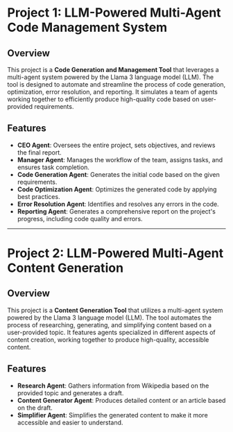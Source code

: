 # Project 1: LLM-Powered Multi-Agent Code Management System

## Overview
This project is a **Code Generation and Management Tool** that leverages a multi-agent system powered by the Llama 3 language model (LLM). The tool is designed to automate and streamline the process of code generation, optimization, error resolution, and reporting. It simulates a team of agents working together to efficiently produce high-quality code based on user-provided requirements.

## Features
- **CEO Agent**: Oversees the entire project, sets objectives, and reviews the final report.
- **Manager Agent**: Manages the workflow of the team, assigns tasks, and ensures task completion.
- **Code Generation Agent**: Generates the initial code based on the given requirements.
- **Code Optimization Agent**: Optimizes the generated code by applying best practices.
- **Error Resolution Agent**: Identifies and resolves any errors in the code.
- **Reporting Agent**: Generates a comprehensive report on the project's progress, including code quality and errors.

---

# Project 2: LLM-Powered Multi-Agent Content Generation

## Overview
This project is a **Content Generation Tool** that utilizes a multi-agent system powered by the Llama 3 language model (LLM). The tool automates the process of researching, generating, and simplifying content based on a user-provided topic. It features agents specialized in different aspects of content creation, working together to produce high-quality, accessible content.

## Features
- **Research Agent**: Gathers information from Wikipedia based on the provided topic and generates a draft.
- **Content Generator Agent**: Produces detailed content or an article based on the draft.
- **Simplifier Agent**: Simplifies the generated content to make it more accessible and easier to understand.
